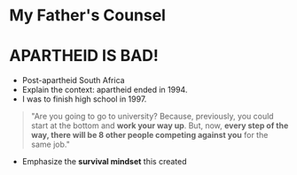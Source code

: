 # My Father's Counsel

# APARTHEID IS BAD!

- Post-apartheid South Africa
- Explain the context: apartheid ended in 1994.
- I was to finish high school in 1997.

> "Are you going to go to university? Because, previously, you could start at the bottom and **work your way up**. But, now, **every step of the way, there will be 8 other people competing against you** for the same job."

- Emphasize the **survival mindset** this created
